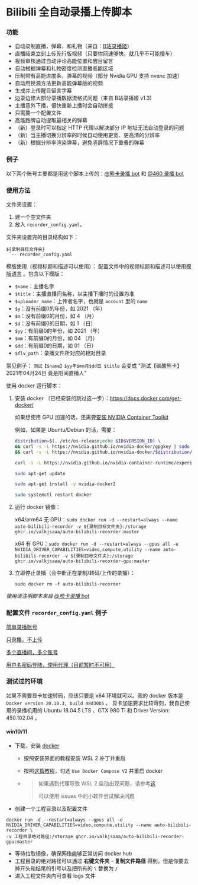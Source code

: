 Bilibili 全自动录播上传脚本
======

### 功能

* 自动录制直播，弹幕，和礼物（来自：[B站录播姬](https://github.com/Bililive/BililiveRecorder)）
* 直播结束立刻上传先行版视频（只要你网速够快，就几乎不可能撞车）
* 视频审核通过自动评论高能位置和醒目留言
* 自动根据弹幕和礼物密度检测直播高能区域
* 压制带有高能进度条，弹幕的视频（部分 Nvidia GPU 支持 nvenc 加速）
* 自动用换源方法更新高能弹幕版的视频
* 生成并上传醒目留言字幕
* 边录边修大部分录播数据流格式问题（来自 B站录播姬 v1.3)
* 主播意外下播，很快重新上播时会自动拼接
* 只需要一个配置文件
* 高能路牌自动提取最相关的弹幕
* （新）登录时可以指定 HTTP 代理以解决部分 IP 地址无法自动登录的问题
* （新）当主播切换分辨率的时候自动使用更宽、更高清的分辨率
* （新）根据分辨率渲染弹幕，避免竖屏情况下重叠的弹幕

### 例子

以下两个账号主要都是用这个脚本上传的：[@熊卡录播 bot](https://space.bilibili.com/1576916333) 和 [@460 录播 bot](https://space.bilibili.com/75980004)

### 使用方法

文件夹设置：
1. 建一个空文件夹
2. 放入 `recorder_config.yaml`。


文件夹设置完的目录结构如下：
```
${录制目标文件夹}
 `-- recorder_config.yaml
```

模版使用（视频标题和描述可以使用）：
配置文件中的视频标题和描述可以使用[模版语言](https://docs.python.org/3/library/string.html#template-strings) 。包含以下模版：
* `$name`：主播名字
* `$title`：主播直播间名称，以主播下播时的设置为准
* `$uploader_name`：上传者名字，也就是 `account` 里的 `name`
* `$y`：没有前缀0的年份，如 2021 （年）
* `$m`：没有前缀0的月份，如 4 （月）
* `$d`：没有前缀0的日期，如 1 （日）
* `$yy`：有前缀0的年份，如 2021 （年）
* `$mm`：有前缀0的月份，如 04 （月）
* `$dd`：有前缀0的日期，如 01 （日）
* `$flv_path`：录播文件所对应的相对目录

常见例子：
  `测试【$name】$yy年$mm月$dd日 $title` 会变成 "测试【碳酸熊卡】2021年04月24日 竟是阳间直播人"

使用 docker 运行脚本：

1. 安装 docker （已经安装的跳过这一步）：https://docs.docker.com/get-docker/

   如果想使用 GPU 加速的话，还需要[安装 NVIDIA Container Toolkit](https://docs.nvidia.com/datacenter/cloud-native/container-toolkit/install-guide.html#setting-up-nvidia-container-toolkit)

   例如，如果是 Ubuntu/Debian 的话，需要：
   ```bash
   distribution=$(. /etc/os-release;echo $ID$VERSION_ID) \
   && curl -s -L https://nvidia.github.io/nvidia-docker/gpgkey | sudo apt-key add - \
   && curl -s -L https://nvidia.github.io/nvidia-docker/$distribution/nvidia-docker.list | sudo tee /etc/apt/sources.list.d/nvidia-docker.list
   
   curl -s -L https://nvidia.github.io/nvidia-container-runtime/experimental/$distribution/nvidia-container-runtime.list | sudo tee /etc/apt/sources.list.d/nvidia-container-runtime.list
   
   sudo apt-get update
   
   sudo apt-get install -y nvidia-docker2
   
   sudo systemctl restart docker
   ```
   
2. 运行 docker 镜像：

   x64/arm64 无 GPU：`sudo docker run -d --restart=always --name auto-bilibili-recorder -v ${录制目标文件夹}:/storage ghcr.io/valkjsaaa/auto-bilibili-recorder:master`

   x64 有 GPU：`sudo docker run -d --restart=always --gpus all -e NVIDIA_DRIVER_CAPABILITIES=video,compute,utility --name auto-bilibili-recorder -v ${录制目标文件夹}:/storage ghcr.io/valkjsaaa/auto-bilibili-recorder-gpu:master`

3. 立即停止录播（会中断正在录制/转码/上传的录播）：

   `sudo docker rm -f auto-bilibili-recorder`


*使用请注明脚本来自 [@熊卡录播 bot](https://space.bilibili.com/1576916333)*

### 配置文件 `recorder_config.yaml` 例子 

[简单录播账号](https://github.com/valkjsaaa/auto-bilibili-recorder/blob/master/example_dir/recorder_config.uploader.yaml)

[只录播，不上传](https://github.com/valkjsaaa/auto-bilibili-recorder/blob/master/example_dir/recorder_config.record_only.yaml)

[多个直播间，多个账号](https://github.com/valkjsaaa/auto-bilibili-recorder/blob/master/example_dir/recorder_config.multi_uploader.yaml)

[用户名密码登陆，使用代理（目前暂时不可用）](https://github.com/valkjsaaa/auto-bilibili-recorder/blob/master/example_dir/recorder_config.password_proxy.yaml)


### 测试过的环境

如果不需要显卡加速转码，应该只要是 x64 环境就可以。我的 docker 版本是 `Docker version 20.10.3, build 48d30b5` 。
显卡加速要求比较苛刻，我自己使用的录播机用的 Ubuntu 18.04.5 LTS 、GTX 980 Ti 和 Driver Version: 450.102.04 。


#### win10/11

- 下载、安装 [docker](https://docs.docker.com/desktop/windows/install/) 

  - 按照安装界面的教程安装 WSL 2 补丁并重启

  - 按照[这篇教程](https://blog.csdn.net/nyasm/article/details/121569182)，勾选 `Use Docker Compose V2` 并重启 docker

  - > 如果遇到代理导致 WSL 2 启动出现问题，请参考[这](https://github.com/microsoft/WSL/issues/4177#issuecomment-599035900)
    >
    > 可以使用 issues 中的小软件尝试解决问题

- 创建一个工程目录以及配置文件

```
docker run -d --restart=always --gpus all -e NVIDIA_DRIVER_CAPABILITIES=video,compute,utility --name auto-bilibili-recorder \
-v 工程目录绝对路径:/storage ghcr.io/valkjsaaa/auto-bilibili-recorder-gpu:master
```

- 等待拉取镜像，确保网络能够正常访问 docker hub
- 工程目录的绝对路径可以通过 **右键文件夹** - **复制文件路径** 得到，但是你要去掉开头和结尾的引号以及把所有的 `\` 替换为 `/`
- 进入工程文件夹内可查看 logs 文件
